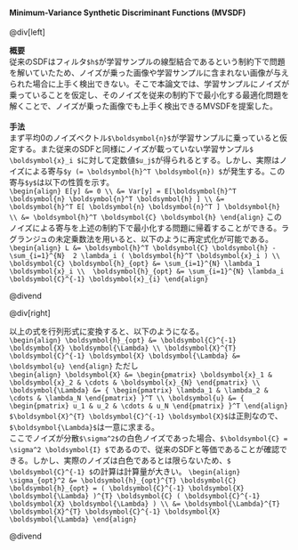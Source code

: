 #### Minimum-Variance Synthetic Discriminant Functions (MVSDF)

@div[left]

__概要__<br>
従来のSDFはフィルタ`$h$`が学習サンプルの線型結合であるという制約下で問題を解いていたため、ノイズが乗った画像や学習サンプルに含まれない画像が与えられた場合に上手く検出できない。そこで本論文では、学習サンプルにノイズが乗っていることを仮定し、そのノイズを従来の制約下で最小化する最適化問題を解くことで、ノイズが乗った画像でも上手く検出できるMVSDFを提案した。<br>
<br>
__手法__<br>
まず平均0のノイズベクトル`$\boldsymbol{n}$`が学習サンプルに乗っていると仮定する。また従来のSDFと同様にノイズが載っていない学習サンプル`$ \boldsymbol{x}_i $`に対して定数値`$u_j$`が得られるとする。しかし、実際はノイズによる寄与`$y (= \boldsymbol{h}^T \boldsymbol{n}) $`が発生する。この寄与`$y$`は以下の性質を示す。<br>
`\begin{align} E[y] &= 0 \\ &= Var[y] = E[\boldsymbol{h}^T \boldsymbol{n} \boldsymbol{n}^T \boldsymbol{h} ] \\ &= \boldsymbol{h}^T E[ \boldsymbol{n} \boldsymbol{n}^T ] \boldsymbol{h} \\ &= \boldsymbol{h}^T \boldsymbol{C} \boldsymbol{h} \end{align}`
このノイズによる寄与を上述の制約下で最小化する問題に帰着することができる。ラグランジュの未定乗数法を用いると、以下のように再定式化が可能である。<br>
`\begin{align} L &= \boldsymbol{h}^T \boldsymbol{C} \boldsymbol{h} - \sum_{i=1}^{N}  2 \lambda_i ( \boldsymbol{h}^T \boldsymbol{x}_i ) \\ \boldsymbol{C} \boldsymbol{h}_{opt} &= \sum_{i=1}^{N} \lambda_1 \boldsymbol{x}_i \\  \boldsymbol{h}_{opt} &= \sum_{i=1}^{N} \lambda_i \boldsymbol{C}^{-1} \boldsymbol{x}_{i} \end{align}`

@divend

@div[right]

以上の式を行列形式に変換すると、以下のようになる。<br>
`\begin{align} \boldsymbol{h}_{opt} &= \boldsymbol{C}^{-1} \boldsymbol{X} \boldsymbol{\Lambda} \\ \boldsymbol{X}^{T} \boldsymbol{C}^{-1} \boldsymbol{X} \boldsymbol{\Lambda} &= \boldsymbol{u} \end{align}`
ただし<br>
`\begin{align} \boldsymbol{X} &= \begin{pmatrix} \boldsymbol{x}_1 & \boldsymbol{x}_2 & \cdots & \boldsymbol{x}_{N} \end{pmatrix} \\ \boldsymbol{\Lambda} &= { \begin{pmatrix} \lambda_1 & \lambda_2 & \cdots & \lambda_N \end{pmatrix} }^T \\ \boldsymbol{u} &= { \begin{pmatrix} u_1 & u_2 & \cdots & u_N \end{pmatrix} }^T \end{align}`
`$\boldsymbol{X}^{T} \boldsymbol{C}^{-1} \boldsymbol{X}$`は正則なので、`$\boldsymbol{\Lambda}$`は一意に求まる。<br>
ここでノイズが分散`$\sigma^2$`の白色ノイズであった場合、`$\boldsymbol{C} = \sigma^2 \boldsymbol{I} $`であるので、従来のSDFと等価であることが確認できる。しかし、実際のノイズは白色であるとは限らないため、`$ \boldsymbol{C}^{-1} $`の計算は計算量が大きい。
`\begin{align} \sigma_{opt}^2 &= \boldsymbol{h}_{opt}^{T} \boldsymbol{C} \boldsymbol{h}_{opt} = ( \boldsymbol{C}^{-1} \boldsymbol{X} \boldsymbol{\Lambda} )^{T} \boldsymbol{C} ( \boldsymbol{C}^{-1} \boldsymbol{X} \boldsymbol{\Lambda} ) \\ &= \boldsymbol{\Lambda}^{T} \boldsymbol{X}^{T} \boldsymbol{C}^{-1} \boldsymbol{X} \boldsymbol{\Lambda} \end{align}`


@divend
